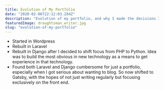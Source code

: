 ```yaml
---
title: Evolution of My Portfolio
date: "2020-02-06T22:12:03.284Z"
description: "Evolution of my portfolio, and why I made the decisions I did"
featuredImage: draughtsman_writer.jpg
slug: "evolution-of-my-portfolio"
---
```


- Started in Wordpress
- Rebuilt in Laravel
- Rebuilt in Django after I decided to shift focus from PHP to Python. Idea was to build the most obvious in new technology as a means to get experience in that technology.
- Found both Laravel and Django cumbersome for just a portfolio, especially when I got serious about wanting to blog. So now shifted to Gatsby, with the hopes of not just writing regularly but focusing exclusively on the front end.

